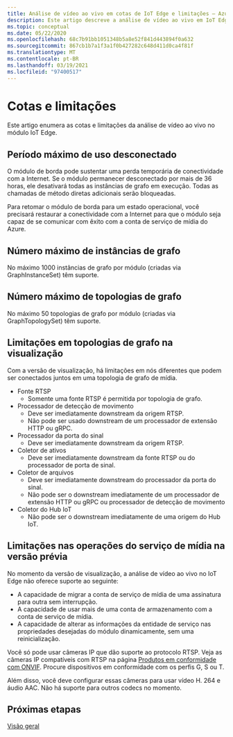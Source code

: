 ```yaml
---
title: Análise de vídeo ao vivo em cotas de IoT Edge e limitações – Azure
description: Este artigo descreve a análise de vídeo ao vivo em IoT Edge cotas e limitações.
ms.topic: conceptual
ms.date: 05/22/2020
ms.openlocfilehash: 68c7b91bb1051348b5a8e52f841d443894f0a632
ms.sourcegitcommit: 867cb1b7a1f3a1f0b427282c648d411d0ca4f81f
ms.translationtype: MT
ms.contentlocale: pt-BR
ms.lasthandoff: 03/19/2021
ms.locfileid: "97400517"
---
```

# <a name="quotas-and-limitations"></a>Cotas e limitações

Este artigo enumera as cotas e limitações da análise de vídeo ao vivo no módulo IoT Edge.

## <a name="maximum-period-of-disconnected-use"></a>Período máximo de uso desconectado

O módulo de borda pode sustentar uma perda temporária de conectividade com a Internet. Se o módulo permanecer desconectado por mais de 36 horas, ele desativará todas as instâncias de grafo em execução. Todas as chamadas de método diretas adicionais serão bloqueadas.

Para retomar o módulo de borda para um estado operacional, você precisará restaurar a conectividade com a Internet para que o módulo seja capaz de se comunicar com êxito com a conta de serviço de mídia do Azure.

## <a name="maximum-number-of-graph-instances"></a>Número máximo de instâncias de grafo

No máximo 1000 instâncias de grafo por módulo (criadas via GraphInstanceSet) têm suporte.

## <a name="maximum-number-of-graph-topologies"></a>Número máximo de topologias de grafo

No máximo 50 topologias de grafo por módulo (criadas via GraphTopologySet) têm suporte.

## <a name="limitations-on-graph-topologies-at-preview"></a>Limitações em topologias de grafo na visualização

Com a versão de visualização, há limitações em nós diferentes que podem ser conectados juntos em uma topologia de grafo de mídia.

* Fonte RTSP
   * Somente uma fonte RTSP é permitida por topologia de grafo.
* Processador de detecção de movimento
   * Deve ser imediatamente downstream da origem RTSP.
   * Não pode ser usado downstream de um processador de extensão HTTP ou gRPC.
* Processador da porta do sinal
   * Deve ser imediatamente downstream da origem RTSP.
* Coletor de ativos 
   * Deve ser imediatamente downstream da fonte RTSP ou do processador de porta de sinal.
* Coletor de arquivos
   * Deve ser imediatamente downstream do processador da porta do sinal.
   * Não pode ser o downstream imediatamente de um processador de extensão HTTP ou gRPC ou processador de detecção de movimento
* Coletor do Hub IoT
   * Não pode ser o downstream imediatamente de uma origem do Hub IoT.

## <a name="limitations-on-media-service-operations-at-preview"></a>Limitações nas operações do serviço de mídia na versão prévia

No momento da versão de visualização, a análise de vídeo ao vivo no IoT Edge não oferece suporte ao seguinte:

* A capacidade de migrar a conta de serviço de mídia de uma assinatura para outra sem interrupção.
* A capacidade de usar mais de uma conta de armazenamento com a conta de serviço de mídia.
* A capacidade de alterar as informações da entidade de serviço nas propriedades desejadas do módulo dinamicamente, sem uma reinicialização.

Você só pode usar câmeras IP que dão suporte ao protocolo RTSP. Veja as câmeras IP compatíveis com RTSP na página [Produtos em conformidade com ONVIF](https://www.onvif.org/conformant-products). Procure dispositivos em conformidade com os perfis G, S ou T.

Além disso, você deve configurar essas câmeras para usar vídeo H. 264 e áudio AAC. Não há suporte para outros codecs no momento. 

## <a name="next-steps"></a>Próximas etapas

[Visão geral](overview.md)
